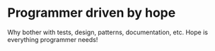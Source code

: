 # Programmer driven by hope

Why bother with tests, design, patterns, documentation, etc. Hope is everything programmer needs!
